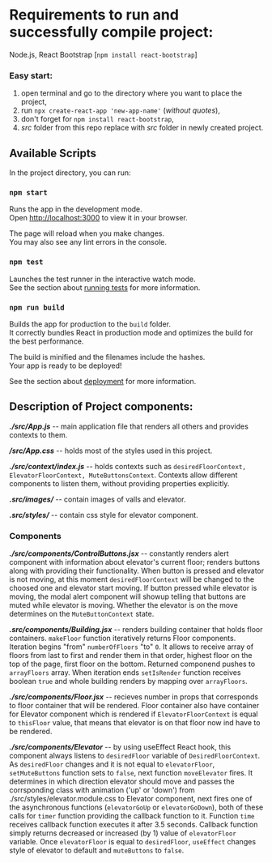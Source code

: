 # Requirements to run and successfully compile project:
Node.js, React Bootstrap [`npm install react-bootstrap`]
### Easy start: 
1. open terminal and go to the directory where you want to place the project,
2. run `npx create-react-app 'new-app-name'` (*without quotes*),
3. don't forget for `npm install react-bootstrap`,
4. *src* folder from this repo replace with *src* folder in newly created project.
## Available Scripts

In the project directory, you can run:

### `npm start`

Runs the app in the development mode.\
Open [http://localhost:3000](http://localhost:3000) to view it in your browser.

The page will reload when you make changes.\
You may also see any lint errors in the console.

### `npm test`

Launches the test runner in the interactive watch mode.\
See the section about [running tests](https://facebook.github.io/create-react-app/docs/running-tests) for more information.

### `npm run build`

Builds the app for production to the `build` folder.\
It correctly bundles React in production mode and optimizes the build for the best performance.

The build is minified and the filenames include the hashes.\
Your app is ready to be deployed!

See the section about [deployment](https://facebook.github.io/create-react-app/docs/deployment) for more information.

## Description of Project components:

***./src/App.js*** -- main application file that renders all others and provides contexts to them.

***/src/App.css*** -- holds most of the styles used in this project.

***./src/context/index.js*** -- holds contexts such as `desiredFloorContext, ElevatorFloorContext, MuteButtonsContext`. Contexts allow different components to listen them, without providing properties explicitly.

***.src/images/*** -- contain images of valls and elevator.

***.src/styles/*** -- contain css style for elevator component.
### Components
***./src/components/ControlButtons.jsx*** -- constantly renders alert component with information about elevator's current floor; renders buttons along with providing their functionality. When button is pressed and elevator is not moving, at this moment `desiredFloorContext` will be changed to the choosed one and elevator start moving. If button pressed while elevator is moving, the modal alert component will showup telling that buttons are muted while elevator is moving. Whether the elevator is on the move determines on the `MuteButtonContext` state.

***.src/components/Building.jsx*** -- renders building container that holds floor containers. `makeFloor` function iteratively returns Floor components. Iteration begins "from" `numberOfFloors` "to" `0`. It allows to receive array of floors from last to first and render them in that order, highest floor on the top of the page, first floor on the bottom. Returned componend pushes to `arrayFloors` array. When iteration ends `setIsRender` function receives boolean `true` and whole building renders by mapping over `arrayFloors`.

***./src/components/Floor.jsx*** -- recieves number in props that corresponds to floor container that will be rendered. Floor container also have container for Elevator component which is rendered if `ElevatorFloorContext` is equal to `thisFloor` value, that means that elevator is on that floor now ind have to be rendered.

***./src/components/Elevator*** -- by using useEffect React hook, this component always listens to `desiredFloor` variable of `DesiredFloorContext`. As `desiredFloor` changes and it is not equal to `elevatorFloor`, `setMuteButtons` function sets to `false`, next function `moveElevator` fires. It determines in which direction elevator should move and passes the corrsponding class with animation ('up' or 'down') from ./src/styles/elevator.module.css to Elevator component, next fires one of the asynchronous functions (`elevatorGoUp` or `elevatorGoDown`), both of these calls for `timer` function providing the callback function to it. Function `time` receives callback function executes it after 3.5 seconds. Callback function simply returns decreased or increased (by 1) value of `elevatorFloor` variable. Once `elevatorFloor` is equal to `desiredFloor`, `useEffect` changes style of elevator to default and `muteButtons` to `false`.
